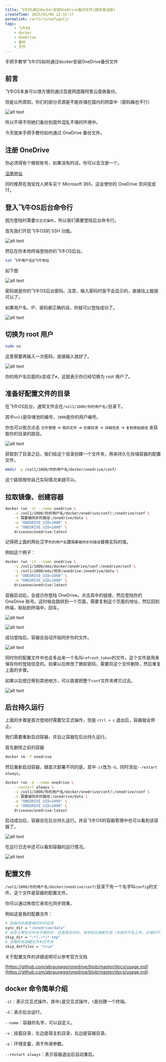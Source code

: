 ```yaml
---
title: 飞牛OS通过docker安装OneDrive备份文件(超多废话版)
createTime: 2025/01/06 12:15:17
permalink: /article/aofygutj/
tags:
    - 飞牛OS
    - docker
    - OneDrive
    - 备份
    - 文件
---
```


手把手教学飞牛OS如何通过docker安装OneDrive备份文件

<!-- more -->

## 前言

飞牛OS本身可以很方便的通过百度网盘跟阿里云盘做备份。

但是众所周知，你们的部分资源是不能存储在国内的网盘中（密码箱也不行）

![alt text](images/飞牛OS通过OneDrive备份文件/image.png)

所以不得不将她们备份到国外混乱不堪的环境中。

今天就来手把手教你如何通过 OneDrive 备份文件。

## 注册 OneDrive

你必须得有个微软账号，如果没有的话，你可以去注册一个。

[注册地址](https://signup.live.com/)

同时推荐在淘宝找人拼车买个 Microsoft 365，这会使你的 OneDrive 空间变成 1T。

## 登入飞牛OS后台命令行

因为登陆时需要`交互式操作`，所以我们需要登陆后台命令行。

首先我们开启飞牛OS的 SSH 功能。

![alt text](images/飞牛OS通过OneDrive备份文件/image-1.png)

然后在你本地终端登陆你的飞牛OS后台。

``` bash
ssh 飞牛用户名@飞牛地址
```

如下图

![alt text](images/飞牛OS通过OneDrive备份文件/image-2.png)

密码就是你的飞牛OS后台密码。注意，输入密码时是不会显示的，直接往上敲就可以了。

如果用户名、IP、密码都正确的话，你就可以登陆成功了。

![alt text](images/飞牛OS通过OneDrive备份文件/image-3.png)

## 切换为 root 用户

``` bash
sudo su
```

这里需要再输入一次密码，直接输入就好了。

![alt text](images/飞牛OS通过OneDrive备份文件/image-4.png)

你的用户名后面的`$`变成了`#`，这就表示你已经切换为 root 用户了。

## 准备好配置文件的目录

在飞牛OS后台，通常文件会在`/vol1/1000/你的用户名/`目录下。

其中`vol1`是存储池的编号，`1000`是你的用户编号。

你也可以依次点击 `文件管理` -> `我的文件` -> `右键目录` -> `详细信息` -> `复制原始路径` 来获取你的目录的路径。

![alt text](images/飞牛OS通过OneDrive备份文件/image-5.png)

获取到了目录之后，我们给这个目录创建一个文件夹，用来持久化存储容器的配置文件。

``` bash
mkdir -p /vol1/1000/你的用户名/docker/onedrive/conf/
```

这个路径按你自己实际情况来就可以。

## 拉取镜像、创建容器

``` bash
docker run -it --name onedrive \
    -v /vol1/1000/你的用户名/docker/onedrive/conf/:/onedrive/conf \
    -v 需要被同步的路径:/onedrive/data \
    -e "ONEDRIVE_UID=1000" \
    -e "ONEDRIVE_GID=1000" \
    driveone/onedrive:latest
```

记得把上面的两处汉字`你的用户名`跟`需要被同步的路径`替换实际的值。

例如这个例子：

``` bash
docker run -it --name onedrive \
    -v /vol1/1000/emz/docker/onedrive/conf:/onedrive/conf \
    -v /vol1/1000/emz/同步/onedrive:/onedrive/data \
    -e "ONEDRIVE_UID=1000" \
    -e "ONEDRIVE_GID=1000" \
    driveone/onedrive:latest
```

容器启动后，会提示你登陆 OneDrive。点击其中的链接，然后登陆你的 OneDrive 账号。这时候会跳转到一个页面，需要复制这个页面的地址，然后回到终端，粘贴到终端中，回车。

![alt text](images/飞牛OS通过OneDrive备份文件/image-6.png)

![alt text](images/飞牛OS通过OneDrive备份文件/image-7.png)

成功登陆后，容器会自动开始同步你的文件。

![alt text](images/飞牛OS通过OneDrive备份文件/image-8.png)

同时你的配置文件中也会多出来一个名叫`refresh_token`的文件，这个文件是用来保存你的登陆信息的。如果以后修改了微软密码，需要将这个文件删除，然后重复上面的步骤。

如果以后想迁移到其他地方，可以直接把整个`conf`文件夹拷贝过去。

![alt text](images/飞牛OS通过OneDrive备份文件/image-9.png)

## 后台持久运行

上面的步骤是首次登陆时需要交互式操作，但是 `ctrl + c` 退出后，容器就会停止。

我们需要重新启动容器，并且让容器在后台持久运行。

首先删除之前的容器

``` bash
docker rm -f onedrive
```

然后重新启动容器，跟首次部署不同的是，其中`-it`改为`-d`，同时添加`--restart always`。

``` bash
docker run -d --name onedrive \
    --restart always \
    -v /vol1/1000/你的用户名/docker/onedrive/conf/:/onedrive/conf \
    -v 需要被同步的路径:/onedrive/data \
    -e "ONEDRIVE_UID=1000" \
    -e "ONEDRIVE_GID=1000" \
    driveone/onedrive:latest
```

启动成功后，容器会在后台持久运行。并且飞牛OS的容器管理中也可以看到该容器了。

![alt text](images/飞牛OS通过OneDrive备份文件/image-10.png)

在运行日志中还可以看到容器的运行情况。

![alt text](images/飞牛OS通过OneDrive备份文件/image-11.png)

## 配置文件

`/vol1/1000/你的用户名/docker/onedrive/conf/`目录下有一个名字叫`config`的文件，这个文件是容器的配置文件。

你可以通过修改它来优化同步效果。

例如这是我的配置文件：

``` bash
# 容器中的需要被同步的目录
sync_dir = "/onedrive/data"
# 自定义哪些文件夹不被同步，这里是双向的，本地和云端都生效（本地的不会上传，云端的不会下载）
skip_dir = "~*|.~*|*.tmp"
# 忽略所有隐藏文件和文件夹
skip_dotfiles = "true"
```

关于配置文件的详细说明可以参考官方文档

[https://github.com/abraunegg/onedrive/blob/master/docs/usage.md](https://github.com/abraunegg/onedrive/blob/master/docs/usage.md)

## docker 命令简单介绍

`-it`：表示交互式操作，其中`i`是交互式操作，`t`是创建一个终端。

`-d`：表示后台运行。

`--name`：容器的名字，可以自定义。

`-v`：挂载目录，左边是宿主机目录，右边是容器目录。

`-e`：环境变量，用于传递参数。

`--restart always`：表示容器退出后自动重启。